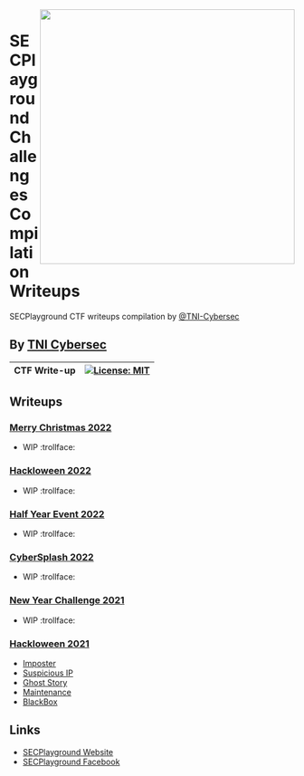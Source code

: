 <img align="right" src="https://imgur.com/SN6ZqUt.png" width="450" />

# SECPlayground Challenges Compilation Writeups

SECPlayground CTF writeups compilation by [@TNI-Cybersec](https://github.com/TNI-Cybersec/)

## By [TNI Cybersec](https://tni-cybersec.github.io)

| CTF Write-up | [![License: MIT](https://img.shields.io/badge/license-MIT-blue?style=flat-square)](LICENSE) |
| ------------ | ------------------------------------------------------------------------------------------- |

## Writeups

### [Merry Christmas 2022](MerryChristmas2022)

- WIP :trollface:

### [Hackloween 2022](Hackloween2022)

- WIP :trollface:

### [Half Year Event 2022](HalfYearEvent2022)

- WIP :trollface:

### [CyberSplash 2022](CyberSplash2022)

- WIP :trollface:

### [New Year Challenge 2021](NewYearChallenge2021)

- WIP :trollface:

### [Hackloween 2021](Hackloween2021)

- [Imposter](https://medium.com/@PlyNatwara/imposter-writeups-hackloween-2021-1a1efe9fc287)
- [Suspicious IP](https://medium.com/@PlyNatwara/suspicious-ip-writeups-hackloween-2021-7558050d19ab)
- [Ghost Story](https://medium.com/@PlyNatwara/ghost-story-writeups-hackloween-2021-cd62d270c67c)
- [Maintenance](https://medium.com/@PlyNatwara/maintenance-writeups-hackloween-2021-a0a4970d7069)
- [BlackBox](https://medium.com/@PlyNatwara/blackbox-writeups-hackloween-2021-7d3dc63270d7)

## Links

- [SECPlayground Website](https://www.secplayground.com/)
- [SECPlayground Facebook](https://www.facebook.com/secplayground/)
